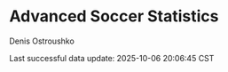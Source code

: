 # Advanced Soccer Statistics
Denis Ostroushko

<!-- gfm -->

Last successful data update: 2025-10-06 20:06:45 CST
